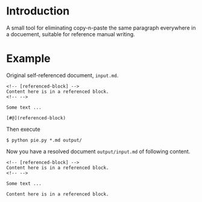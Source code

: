 # Introduction

A small tool for eliminating copy-n-paste the same paragraph everywhere in a
docuement, suitable for reference manual writing.

# Example

Original self-referenced document, `input.md`.

```
<!-- [referenced-block] -->
Content here is in a referenced block.
<!-- -->

Some text ...

[#@](referenced-block)
```

Then execute
```shell
$ python pie.py *.md output/
```

Now you have a resolved document `output/input.md` of following content.

```
<!-- [referenced-block] -->
Content here is in a referenced block.
<!-- -->

Some text ...

Content here is in a referenced block.
```
